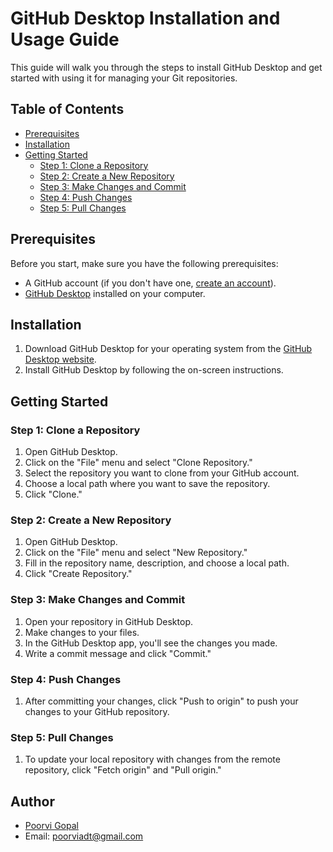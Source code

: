 # GitHub Desktop Installation and Usage Guide

This guide will walk you through the steps to install GitHub Desktop and get started with using it for managing your Git repositories.

## Table of Contents

- [Prerequisites](#prerequisites)
- [Installation](#installation)
- [Getting Started](#getting-started)
  - [Step 1: Clone a Repository](#step-1-clone-a-repository)
  - [Step 2: Create a New Repository](#step-2-create-a-new-repository)
  - [Step 3: Make Changes and Commit](#step-3-make-changes-and-commit)
  - [Step 4: Push Changes](#step-4-push-changes)
  - [Step 5: Pull Changes](#step-5-pull-changes)

    
## Prerequisites

Before you start, make sure you have the following prerequisites:

- A GitHub account (if you don't have one, [create an account](https://github.com/join)).
- [GitHub Desktop](https://desktop.github.com/) installed on your computer.

## Installation

1. Download GitHub Desktop for your operating system from the [GitHub Desktop website](https://desktop.github.com/).
2. Install GitHub Desktop by following the on-screen instructions.

## Getting Started

### Step 1: Clone a Repository

1. Open GitHub Desktop.
2. Click on the "File" menu and select "Clone Repository."
3. Select the repository you want to clone from your GitHub account.
4. Choose a local path where you want to save the repository.
5. Click "Clone."

### Step 2: Create a New Repository

1. Open GitHub Desktop.
2. Click on the "File" menu and select "New Repository."
3. Fill in the repository name, description, and choose a local path.
4. Click "Create Repository."

### Step 3: Make Changes and Commit

1. Open your repository in GitHub Desktop.
2. Make changes to your files.
3. In the GitHub Desktop app, you'll see the changes you made.
4. Write a commit message and click "Commit."

### Step 4: Push Changes

1. After committing your changes, click "Push to origin" to push your changes to your GitHub repository.

### Step 5: Pull Changes

1. To update your local repository with changes from the remote repository, click "Fetch origin" and "Pull origin."


## Author

- [Poorvi Gopal](https://github.com/PoorviGopal)
- Email: poorviadt@gmail.com

